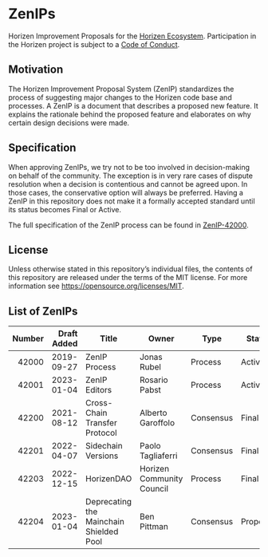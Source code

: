# ZenIPs

Horizen Improvement Proposals for the [Horizen Ecosystem](https://www.horizen.io).
Participation in the Horizen project is subject to a [Code of Conduct](https://github.com/HorizenOfficial/zenips/blob/master/code_of_conduct.md).

## Motivation

The Horizen Improvement Proposal System (ZenIP) standardizes the process of suggesting major changes to the Horizen code base and processes. A ZenIP is a document that describes a proposed new feature. It explains the rationale behind the proposed feature and elaborates on why certain design decisions were made.

## Specification

When approving ZenIPs, we try not to be too involved in decision-making on behalf of the community. The exception is in very rare cases of dispute resolution when a decision is contentious and cannot be agreed upon. In those cases, the conservative option will always be preferred. Having a ZenIP in this repository does not make it a formally accepted standard until its status becomes Final or Active. 

The full specification of the ZenIP process can be found in [ZenIP-42000](https://github.com/HorizenOfficial/zenips/blob/master/zenip-42000.md).

## License

Unless otherwise stated in this repository’s individual files, the contents of this repository are released under the terms of the MIT license. For more information see https://opensource.org/licenses/MIT.

## List of ZenIPs

| Number | Draft Added | Title         | Owner       | Type    | Status |
| -----: | ----------: | ------------- | ----------- | ------- | ------ |
| 42000  |  2019-09-27 | ZenIP Process | Jonas Rubel | Process | Active  |
| 42001  |  2023-01-04 | ZenIP Editors | Rosario Pabst | Process | Active  |
| 42200  |  2021-08-12 | Cross-Chain Transfer Protocol | Alberto Garoffolo | Consensus | Final  |
| 42201  |  2022-04-07 | Sidechain Versions | Paolo Tagliaferri | Consensus | Final  |
| 42203  |  2022-12-15 | HorizenDAO | Horizen Community Council | Process | Final  |
| 42204  |  2023-01-04 | Deprecating the Mainchain Shielded Pool | Ben Pittman | Consensus | Proposed  |
